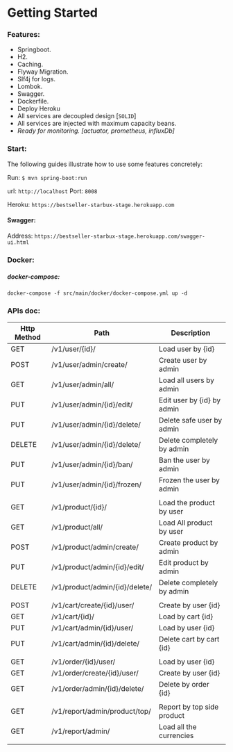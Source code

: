 # Getting Started

### Features:

* Springboot.
* H2.
* Caching.
* Flyway Migration.
* Slf4j for logs.  
* Lombok.
* Swagger.
* Dockerfile.
* Deploy Heroku 
* All services are decoupled design [`SOLID`]
* All services are injected with maximum capacity beans.
* _Ready for monitoring. [actuator, prometheus, influxDb]_

### Start:

The following guides illustrate how to use some features concretely:

Run:
`$ mvn spring-boot:run`

url: `http://localhost` Port: `8008`

Heroku: `https://bestseller-starbux-stage.herokuapp.com`


#### Swagger:
Address: 
`https://bestseller-starbux-stage.herokuapp.com/swagger-ui.html`


### Docker:

##### docker-compose:
`docker-compose -f src/main/docker/docker-compose.yml up -d`


### APIs doc:

| Http Method   | Path                                    | Description                 |
|-------------	|---------------------------------------- |---------------------------	|
| GET           | /v1/user/{id}/                          | Load user by {id}           |
| POST          | /v1/user/admin/create/                  | Create user by admin        |
| GET           | /v1/user/admin/all/                     | Load all users by admin     |
| PUT           | /v1/user/admin/{id}/edit/               | Edit user by {id} by admin    |
| PUT           | /v1/user/admin/{id}/delete/             | Delete safe user by admin        |
| DELETE        | /v1/user/admin/{id}/delete/             | Delete completely by admin    |
| PUT           | /v1/user/admin/{id}/ban/                | Ban the user by admin        |
| PUT           | /v1/user/admin/{id}/frozen/             | Frozen the user by admin        |
|            	|                                         |                             	|
| GET           | /v1/product/{id}/                       | Load the product by user        |
| GET           | /v1/product/all/                        | Load All product by user     |
| POST          | /v1/product/admin/create/               | Create product by admin        |
| PUT           | /v1/product/admin/{id}/edit/            | Edit product by admin        |
| DELETE        | /v1/product/admin/{id}/delete/          | Delete completely by admin    |
|               |                                         |                               |
| POST          | /v1/cart/create/{id}/user/              | Create by user {id}      |
| GET           | /v1/cart/{id}/                          | Load by cart {id}         |
| PUT           | /v1/cart/admin/{id}/user/               | Load by user {id}       |
| PUT           | /v1/cart/admin/{id}/delete/             | Delete cart by cart {id}       |
|               |                                         |                               |
| GET           | /v1/order/{id}/user/                    | Load by user {id}         |
| GET           | /v1/order/create/{id}/user/             | Create by user {id}     |
| GET           | /v1/order/admin/{id}/delete/            | Delete by order {id}  |
|               |                                         |                               |
| GET           | /v1/report/admin/product/top/           | Report by top side product         |
| GET           | /v1/report/admin/                       | Load all the currencies       |
|               |                                         |                               |



